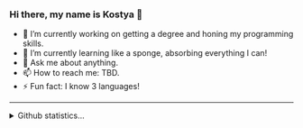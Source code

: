 ### Hi there, my name is Kostya 👋

- 🔭 I’m currently working on getting a degree and honing my programming skills.
- 🌱 I’m currently learning like a sponge, absorbing everything I can!
- 💬 Ask me about anything.
- 📫 How to reach me: TBD.
- ⚡ Fun fact: I know 3 languages!

<hr>
<details>
  <summary>Github statistics...</summary>
  <p align="center">
    <img src="https://github-readme-stats.vercel.app/api?username=KostyaVarenye&show_icons=true"/>
  </p>
 </details>
